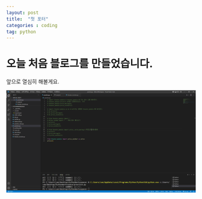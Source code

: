 ```yaml
---
layout: post
title:  "첫 포터"
categories : coding
tag: python
---
```


# 오늘 처음 블로그를 만들었습니다.

앞으로 열심히 해볼게요.

<img src="../images/202-08-21-first/모듈.PNG"/>
